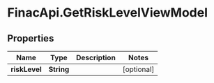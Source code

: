 # FinacApi.GetRiskLevelViewModel

## Properties
Name | Type | Description | Notes
------------ | ------------- | ------------- | -------------
**riskLevel** | **String** |  | [optional] 
